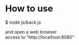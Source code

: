 How to use  
===============================
$ node js/back.js  

and open a web browser  
access to "http://localhost:8080"  
